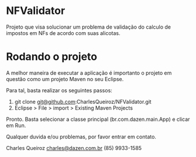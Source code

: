 NFValidator
===========

Projeto que visa solucionar um problema de validação do calculo de impostos em NFs de acordo com suas alicotas.


Rodando o projeto
=================

A melhor maneira de executar a aplicação é importanto o projeto em questão como um projeto Maven no seu Eclipse. 

Para tal, basta realizar os seguintes passos:

1. git clone git@github.com:CharlesQueiroz/NFValidator.git
2. Eclipse > File > import > Existing Maven Projects 

Pronto. Basta selecionar a classe principal (br.com.dazen.main.App) e clicar em Run.

Qualquer duvida e/ou problemas, por favor entrar em contato.

Charles Queiroz
charles@dazen.com.br
(85) 9933-1585
